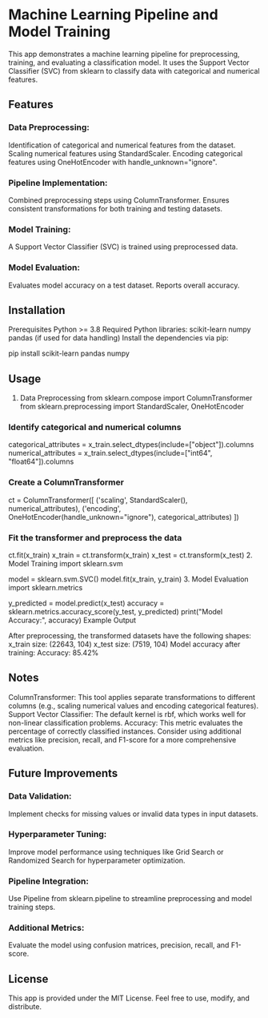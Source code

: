 # Machine Learning Pipeline and Model Training 

This app demonstrates a machine learning pipeline for preprocessing, training, and evaluating a classification model. It uses the Support Vector Classifier (SVC) from sklearn to classify data with categorical and numerical features.

## Features
### Data Preprocessing:
Identification of categorical and numerical features from the dataset.
Scaling numerical features using StandardScaler.
Encoding categorical features using OneHotEncoder with handle_unknown="ignore".

### Pipeline Implementation:
Combined preprocessing steps using ColumnTransformer.
Ensures consistent transformations for both training and testing datasets.

### Model Training:
A Support Vector Classifier (SVC) is trained using preprocessed data.

### Model Evaluation:
Evaluates model accuracy on a test dataset.
Reports overall accuracy.

## Installation

Prerequisites
Python >= 3.8
Required Python libraries:
scikit-learn
numpy
pandas (if used for data handling)
Install the dependencies via pip:

pip install scikit-learn pandas numpy

## Usage
1. Data Preprocessing
from sklearn.compose import ColumnTransformer
from sklearn.preprocessing import StandardScaler, OneHotEncoder

### Identify categorical and numerical columns
categorical_attributes = x_train.select_dtypes(include=["object"]).columns
numerical_attributes = x_train.select_dtypes(include=["int64", "float64"]).columns

### Create a ColumnTransformer
ct = ColumnTransformer([
    ('scaling', StandardScaler(), numerical_attributes),
    ('encoding', OneHotEncoder(handle_unknown="ignore"), categorical_attributes)
])

### Fit the transformer and preprocess the data
ct.fit(x_train)
x_train = ct.transform(x_train)
x_test = ct.transform(x_test)
2. Model Training
import sklearn.svm

model = sklearn.svm.SVC()
model.fit(x_train, y_train)
3. Model Evaluation
import sklearn.metrics

y_predicted = model.predict(x_test)
accuracy = sklearn.metrics.accuracy_score(y_test, y_predicted)
print("Model Accuracy:", accuracy)
Example Output

After preprocessing, the transformed datasets have the following shapes:
x_train size: (22643, 104)
x_test size: (7519, 104)
Model accuracy after training:
Accuracy: 85.42%

## Notes

ColumnTransformer: This tool applies separate transformations to different columns (e.g., scaling numerical values and encoding categorical features).
Support Vector Classifier: The default kernel is rbf, which works well for non-linear classification problems.
Accuracy: This metric evaluates the percentage of correctly classified instances. Consider using additional metrics like precision, recall, and F1-score for a more comprehensive evaluation.

## Future Improvements
### Data Validation:
Implement checks for missing values or invalid data types in input datasets.

### Hyperparameter Tuning:
Improve model performance using techniques like Grid Search or Randomized Search for hyperparameter optimization.

### Pipeline Integration:
Use Pipeline from sklearn.pipeline to streamline preprocessing and model training steps.

### Additional Metrics:
Evaluate the model using confusion matrices, precision, recall, and F1-score.

## License
This app is provided under the MIT License. Feel free to use, modify, and distribute.